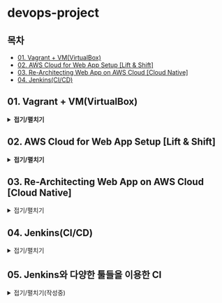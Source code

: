 # devops-project

## 목차

- [01. Vagrant + VM(VirtualBox)](#01-vagrant--vmvirtualbox)
- [02. AWS Cloud for Web App Setup [Lift & Shift]](#02-aws-cloud-for-web-app-setup-lift-and-shift)
- [03. Re-Architecting Web App on AWS Cloud [Cloud Native]](#03-re-architecting-web-app-on-aws-cloud-cloud-native)
- [04. Jenkins(CI/CD)](#04-jenkinscicd)

## 01. Vagrant + VM(VirtualBox)

<details>
<summary><b>접기/펼치기</b></summary>

### 🖍 Provisioning(프로비저닝)

"프로비저닝"이란 IT 인프라의 설정과 관리를 위한 프로세스를 말합니다. 이 과정은 소프트웨어 설치, 구성, 실행을 포함하며, 이러한 작업들은 수동으로 수행될 수 있지만 자동화된 툴을 통해 진행될 수도 있습니다.

#### 🕯 수동

vagrant file을 이용하여. VM생성, OS설치

[Manual Provisioning](<01.Vagrant+VM(VirtualBox)/Manual_Provisioning>)

#### 🔦 자동

vagrant file과 shellscript를 이용하여 VM생성, OS설치, APP설치, 설정을 자동화

[Automated Provisioning](<01.Vagrant+VM(VirtualBox)/Automated_Provisioning>)

### 🏗 설계

![이미지](img/01.vagrant+virtualbox.jpg)

### ⛳️ 검증

<details>
<summary>접기/펼치기</summary>

![이미지](img/validate/01/01-1.png)
![이미지](img/validate/01/01-2.png)

</details>

### 📃 출처

#### 소스코드

- [devopshydclub/vprofile-project](https://github.com/devopshydclub/vprofile-project)

#### 내용

- [Udemy - DevOps Projects | 20 Real Time DevOps Projects](https://www.udemy.com/course/devopsprojects/)

### 🛠 스택

<p align="left">
  <img src="https://raw.githubusercontent.com/devicons/devicon/master/icons/mysql/mysql-original-wordmark.svg" alt="mysql" width="40" height="40"/>
  <img src="https://raw.githubusercontent.com/devicons/devicon/master/icons/nginx/nginx-original.svg" alt="nginx" width="40" height="40"/>
   <img src="https://raw.githubusercontent.com/devicons/devicon/master/icons/tomcat/tomcat-original.svg" alt="tomcat" width="40" height="40"/>
   <img src="img/stacklogo/rabbit mq.png" alt="rabbitMQ"  height="40"/>
   <img src="img/stacklogo/memcached.png" alt="memcached" height="40"/>
</p>

</details>

## 02. AWS Cloud for Web App Setup [Lift & Shift]

<details>
<summary><b>접기/펼치기</b></summary>

이 프로젝트는 AWS 클라우드 컴퓨팅 프로젝트로, "리프트 앤 시프트 전략"을 사용해 AWS 클라우드로 애플리케이션을 이동하는 것을 목표로합니다.

### 🖍 Lift & Shift (리프트 앤 시프트)

"리프트 앤 시프트"는 기존의 온-프레미스 시스템을 클라우드로 그대로 이전하는 전략입니다.
이것은 "클라우드 마이그레이션"또는 "애플리케이션 재호스팅"이라고도 불립니다. 이 전략의 주요 목표는 클라우드의 이점을 신속하게 활용하면서 애플리케이션 코드나 데이터를 거의 변경하지 않는 것입니다.

### 🏗 설계

01에서 사용했던 스크립트를 이용하여, 리프트 앤 시프트 전략을 사용해 AWS 클라우드로 프로비저닝합니다.  
MySQL, RabbitMQ, Memcached를 하나의 보안 그룹으로 묶어 각각 인스턴스에 프로비저닝하고, Route 53을 이용해, 각각의 private IP를 이름으로 매핑합니다.  
app01 인스턴스를 생성하고, tomcat을 설치 후 s3를 이용해 어플리케이션 배포 파일을 받아와. tomcat9으로 구동시킵니다. 이때 tomcat의 application.properties를 수정하여, Route53으로 매핑한 이름으로 설정을 수정해줍니다. app 인스턴스를 타겟으로 로드밸런서를 생성하고, 오토스케일링 설정을 통해, 인스턴스 종료 시 시작 구성을 이용해 자동생성되게 합니다.(현재 AWS는 시작 구성을 추천하지 않고, 시작 템플릿을 권장합니다.)

**요약**

1. 키 쌍 생성 : EC2 인스턴스에 로그인하기 위한 키 쌍을 생성.
2. 보안 그룹 생성 : 로드 밸런서, 톰캣, 백엔드 서비스들을 위한 보안 그룹을 설정
3. 인스턴스 시작 : 사용자 데이터를 포함한 인스턴스를 시작. 사용자 데이터는 01 프로젝트에서 사용한 shell script를 사용합니다.
4. IP-이름 매핑 : Route53에서 IP를 이름으로 매핑함.
5. 로드 밸런서 설정 : HTTPS 연결을 사용하는 로드 밸런서를 설정.
6. DNS 매핑: GoDaddy DNS에서 웹사이트를 가리키는 엔드포인트를 로드 밸런서에 매핑.
7. 오토스케일링 그룹 구성 : 톰캣 인스턴스에 대한 오토 스케일링 그룹을 구성

![이미지](img/02.aws+cloud+setup.jpg)

### ⛳️ 검증

<details>
<summary>보안그룹</summary>

![이미지](img/validate/02/보안그룹.png)

</details>

<details>
<summary>백앤드 보안그룹</summary>

![이미지](img/validate/02/백엔드SG.png)

</details>

<details>
<summary>어플리케이션 보안그룹</summary>

![이미지](img/validate/02/APP-SG.png)

</details>

<details>
<summary>로드밸런서 보안그룹</summary>

![이미지](img/validate/02/로드밸런서SG.png)

</details>

<details>
<summary>생성된 인스턴스들</summary>

![이미지](img/validate/02/생성된인스턴스들.png)

</details>

<details>
<summary>Route53-IP-매핑</summary>

![이미지](img/validate/02/Route53-IP-매핑.png)

</details>

<details>
<summary>오토스케일링 그룹</summary>

![이미지](img/validate/02/오토스케일링그룹.png)

</details>

<details>
<summary>톰캣 설정</summary>

```sh
#JDBC Configutation for Database Connection
jdbc.driverClassName=com.mysql.jdbc.Driver
jdbc.url=jdbc:mysql://db01.vprofile.in:3306/accounts?useUnicode=true&characterEncoding=UTF-8&zeroDateTimeBehavior=convertToNull
jdbc.username=
jdbc.password=

#Memcached Configuration For Active and StandBy Host
#For Active Host
memcached.active.host=mc01.vprofile.in
memcached.active.port=11211
#For StandBy Host
memcached.standBy.host=
memcached.standBy.port=11211

#RabbitMq Configuration
rabbitmq.address=rmq01.vprofile.in
rabbitmq.port=5672
rabbitmq.username=test
rabbitmq.password=test

#Elasticesearch Configuration
elasticsearch.host =
elasticsearch.port =9300
elasticsearch.cluster=vprofile
elasticsearch.node=vprofilenode
```

</details>

### 📃 출처

#### 소스코드

- [devopshydclub/vprofile-project](https://github.com/devopshydclub/vprofile-project)

#### 내용

- [Udemy - DevOps Projects | 20 Real Time DevOps Projects](https://www.udemy.com/course/devopsprojects/)

### 🛠 스택

#### OS

<p align="left">
<img src="https://raw.githubusercontent.com/devicons/devicon/master/icons/centos/centos-original.svg" alt="centos" height="40"/>
<img src="https://raw.githubusercontent.com/devicons/devicon/master/icons/ubuntu/ubuntu-plain-wordmark.svg" alt="ubuntu" height="40"/>
</p>

#### AWS

<p align="left">
<img src="https://d2q66yyjeovezo.cloudfront.net/icon/d88319dfa5d204f019b4284149886c59-7d586ea82f792b61a8c87de60565133d.svg" alt="aws" height="40"/>
<img src="https://d2q66yyjeovezo.cloudfront.net/icon/f5d2c00d40914bff4f82f29f9ef768bc-53a84099cf556710383a52b4612a8612.svg" alt="aws" height="40"/>
<img src="https://d2q66yyjeovezo.cloudfront.net/icon/02b55e4f52388520bfe11f959f836e68-b8cdde73b02af863b91a2296bbd10b4c.svg" alt="aws" height="40"/>
<img src="https://d2q66yyjeovezo.cloudfront.net/icon/c0828e0381730befd1f7a025057c74fb-43acc0496e64afba82dbc9ab774dc622.svg" alt="aws" height="40"/>
<img src="https://d2q66yyjeovezo.cloudfront.net/icon/0ebc580ae6450fce8762fad1bff32e7b-0841c1f0e7c5788b88d07a7dbcaceb6e.svg" alt="aws" height="40"/>

</p>

#### APP

<p align="left">
  <img src="https://raw.githubusercontent.com/devicons/devicon/master/icons/mysql/mysql-original-wordmark.svg" alt="mysql" width="40" height="40"/>
  <img src="https://raw.githubusercontent.com/devicons/devicon/master/icons/nginx/nginx-original.svg" alt="nginx" width="40" height="40"/>
   <img src="https://raw.githubusercontent.com/devicons/devicon/master/icons/tomcat/tomcat-original.svg" alt="tomcat" width="40" height="40"/>
   <img src="img/stacklogo/rabbit mq.png" alt="rabbitMQ"  height="40"/>
   <img src="img/stacklogo/memcached.png" alt="memcached" height="40"/>
</p>

</details>

## 03. Re-Architecting Web App on AWS Cloud [Cloud Native]

<details>
<summary>접기/펼치기</summary>

이 프로젝트의 이름은 AWS를 사용한 리팩토링입니다. 이전 프로젝트에서는 로컬 머신과 AWS 클라우드에 vprofile 애플리케이션 스택을 배포하는 방법을 알아보았습니다. 이 프로젝트에서는 서비스를 재구성하거나 리팩토링하여 기동성을 높이고 비즈니스 연속성을 개선할 것입니다.

결과적으로 더 유연하고 관리하기 쉬운 인프라, 높은 성능, 빠른 확장을 구현하여 운영 오버헤드를 줄일 수 있습니다.

이 프로젝트에서 사용할 AWS 서비스는 다음과 같습니다.

1. Elastic Beanstalk: EC2 인스턴스 대신 사용
2. RDS: VM/EC2 상의 MySQL 대신 사용
3. ElastiCache: Memcache 대신 사용
4. Amazon MQ: RabbitMQ 대신 사용
5. Route 53: DNS 관리
6. CloudFront: 글로벌 사용자를 위한 콘텐츠 전송 네트워크

### 🏗 설계

아키텍처는 다음과 같습니다: EC2 인스턴스, ELB, 오토 스케일링(Beanstalk), S3, RDS, ElastiCache, Amazon MQ, Route 53, CloudFront. 실행 흐름에 따라 필요한 작업을 순서대로 수행하고, 마지막에 URL에서 테스트합니다.

![이미지](img/03.Re-Architecting+AWS+Cloud.jpg)

### ⏳ 작업-흐름

1. AWS 계정에 로그인합니다.
2. Beanstalk 인스턴스용 키페어를 생성합니다. Beanstalk는 EC2 인스턴스를 자동으로 생성하므로, 필요한 경우 이 키페어를 사용하여 로그인할 수 있습니다.
3. 백엔드 서비스(ElastiCache, RDS, Amazon MQ)용 보안 그룹을 생성합니다.
4. RDS, ElastiCache, Amazon MQ를 생성합니다.
5. Elastic Beanstalk 환경을 생성합니다.
6. Beanstalk 보안 그룹에서 백엔드 보안 그룹으로의 트래픽을 허용하도록 백엔드 보안 그룹을 업데이트합니다.
7. 백엔드 서비스가 서로 상호작용할 수 있도록 백엔드 보안 그룹 내에서 내부 트래픽을 허용하도록 업데이트합니다.
8. RDS 데이터베이스를 초기화합니다. 이를 위해 EC2 인스턴스를 실행하고, 그곳에서 MySQL 로그인을 사용해 RDS에 접속하여 데이터베이스를 초기화합니다.
9. Beanstalk의 헬스 체크를 /login 페이지로 변경합니다.
10. Elastic Load Balancer에 443 https 리스너를 추가합니다.
11. 백엔드 정보를 포함하여 소스 코드에서 아티팩트를 빌드합니다. 이 시점에는 RDS, Amazon MQ, ElastiCache의 엔드포인트 정보가 있어야 합니다. 이 정보를 애플리케이션 속성 파일에 입력하고 아티팩트를 빌드합니다.
12. 아티팩트를 Beanstalk 환경에 배포합니다.
13. Amazon CloudFront를 사용하여 SSL 인증서와 함께 콘텐츠 전송 네트워크를 생성합니다.
14. GoDaddy 또는 Amazon Route 53의 퍼블릭 DNS 영역에 로드 밸런서와 엔드포인트를 업데이트합니다.
15. 모든 설정이 완료되면 URL에서 테스트를 진행합니다.

</details>

</details>

## 04. Jenkins(CI/CD)

<details>
<summary>접기/펼치기</summary>

이 프로젝트의 목표는 Jenkins 작업을 자동으로 생성하여 전체 파이프라인을 스크립트 방식으로 만드는 것입니다. 이 프로젝트를 시작하기 전에 파이프라인에 대한 이해와 Jenkins Pipeline DSL을 사용하여 작성하는 방법에 대한 이해가 필요합니다.

Jenkins의 파이프라인 as 코드는 Jenkins 파일(J Capital)을 사용하여 파이프라인을 자동으로 설정하는 방식입니다. Jenkins 파일은 파이프라인의 단계를 정의하며, Groovy와 매우 유사한 자체 도메인 특정 언어를 사용합니다. 선언형과 스크립트 방식의 두 가지 구문이 있으며, 이 프로젝트에서는 선언형을 사용합니다.

### 🖍 Jenkins Pipeline

Jenkins 파이프라인은 빌드, 테스트, 배포 등의 작업을 자동화하고, 이를 시각적으로 표현하는 방법입니다. 파이프라인은 일련의 단계로 구성되며, 이 단계들은 서로 연결되어 전체 작업 프로세스를 정의합니다. Jenkins 파이프라인은 `Jenkinsfile`이라는 텍스트 파일에 정의되며, 이 파일은 프로젝트의 소스 코드 저장소에 저장됩니다.

#### Jenkins Pipeline 구성요소

1. **Pipeline**: 파이프라인은 최상위 단계로, 파이프라인의 모든 구성 요소를 포함합니다. `pipeline { ... }` 형태의 블록으로 정의됩니다.

2. **Agent**: 파이프라인이 실행될 Jenkins 노드 또는 에이전트를 지정합니다. `agent { ... }` 블록으로 정의되며, 에이전트의 레이블이나 이름을 지정할 수 있습니다.

3. **Stages**: 파이프라인의 여러 단계를 포함하는 블록입니다. `stages { ... }` 형태로 정의되며, 각각의 단계는 `stage` 블록으로 나타냅니다.

4. **Stage**: 개별 작업 단계로, 빌드, 테스트, 배포 등의 작업을 포함할 수 있습니다. 각 `stage` 블록은 `steps` 블록을 포함합니다.

5. **Steps**: `stage` 내에서 수행되는 실제 명령어 또는 작업을 정의합니다. `steps { ... }` 블록으로 정의되며, 여러 개의 단계를 포함할 수 있습니다.

6. **Post**: 파이프라인의 각 단계가 완료된 후 실행할 추가 작업을 정의합니다. 이러한 작업에는 알림 전송, 결과 보고서 생성, 빌드 아티팩트 정리 등이 포함될 수 있습니다.

7. **Environment**: 파이프라인 내에서 사용할 환경 변수를 정의합니다. `environment { ... }` 블록으로 정의되며, 여러 개의 변수를 포함할 수 있습니다.

8. **Tools**: Jenkins의 Global Tool Configuration에서 정의한 도구를 파이프라인에 사용할 수 있습니다. `tools { ... }` 블록을 사용하여 필요한 도구를 지정할 수 있습니다.

### 🖍 CI/CD

1. **지속적인 통합 (Continuous Integration, CI)**: 코드가 팀의 코드 저장소에 지속적으로 병합되고, 자동 빌드 및 테스트가 수행되어 개발자가 신속하게 문제를 발견하고 해결할 수 있도록 합니다.

2. **지속적인 전달 (Continuous Delivery, CD)**: CI 프로세스를 확장하여 애플리케이션을 자동으로 생산 환경에 배포할 수 있습니다. 이를 통해 고품질의 소프트웨어가 신속하게 제공됩니다.

</details>

## 05. Jenkins와 다양한 툴들을 이용한 CI

<details>
<summary>접기/펼치기(작성중)</summary>

이 프로젝트에서는 Jenkins, Git, GitHub, Maven, Checkstyle, Slack, Nexus, SonarQube 등의 도구를 활용하여 지속적인 통합 파이프라인을 설정합니다. 개발자가 코드를 변경하면, 이 변경사항이 GitHub에 반영되고, Jenkins가 이를 감지하여 코드를 빌드하고 테스트합니다. 또한 코드 분석 도구를 통해 코드 품질을 확인하고, 모든 단계가 성공적으로 진행되면 소프트웨어는 Nexus 저장소에 저장됩니다.

### 🛠 Stack

1. Jenkins: 지속적 통합 서버로서의 역할을 합니다.
2. Git과 GitHub: 버전 관리 시스템으로 사용합니다.
3. Maven: Java 코드를 빌드하는 도구입니다.
4. Checkstyle과 SonarQube: 코드 분석 도구로 사용합니다.
5. Slack: 알림 시스템으로 사용합니다.
6. Nexus: 아티팩트 저장소로서 역할을 합니다.
7. Amazon EC2: 모든 서버를 설정하는 데 사용됩니다.

### 🏗 설계

![이미지](img/05.ContinuousIntegration.jpg)

</details>
